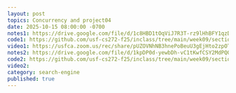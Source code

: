 ```yaml
---
layout: post
topics: Concurrency and project04
date: 2025-10-15 08:00:00 -0700
notes1: https://drive.google.com/file/d/1c8HBD1tOqViJ7R3T-rz9lHhBFY1qzDEP/view?usp=sharing
code1: https://github.com/usf-cs272-f25/inclass/tree/main/week09/section01
video1: https://usfca.zoom.us/rec/share/pUZOVNhNB3hnePoBeuU3gEjHto2zpOT9JyJRtGI1pJohsyC_nilhha8THra0VBTb.648ArPcRyas-Q1tU
notes2: https://drive.google.com/file/d/1kpDP0d-yewbDh-vC1tKwfCSY2MdPQOuw/view?usp=sharing
code2: https://github.com/usf-cs272-f25/inclass/tree/main/week09/section02
video2: 
category: search-engine
published: true
---
```

